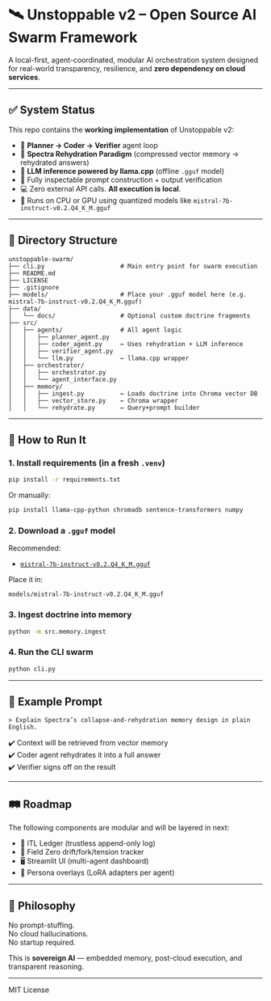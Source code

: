 # 🛰️ Unstoppable v2 – Open Source AI Swarm Framework

A local-first, agent-coordinated, modular AI orchestration system designed for real-world transparency, resilience, and **zero dependency on cloud services**.

---

## ✅ System Status

This repo contains the **working implementation** of Unstoppable v2:

- 🔁 **Planner → Coder → Verifier** agent loop
- 🧠 **Spectra Rehydration Paradigm** (compressed vector memory → rehydrated answers)
- 🧮 **LLM inference powered by llama.cpp** (offline `.gguf` model)
- 🧾 Fully inspectable prompt construction + output verification
- 💻 Zero external API calls. **All execution is local**.
- 🔧 Runs on CPU or GPU using quantized models like `mistral-7b-instruct-v0.2.Q4_K_M.gguf`

---

## 📂 Directory Structure

```
unstoppable-swarm/
├── cli.py                     # Main entry point for swarm execution
├── README.md
├── LICENSE
├── .gitignore
├── models/                    # Place your .gguf model here (e.g. mistral-7b-instruct-v0.2.Q4_K_M.gguf)
├── data/
│   └── docs/                  # Optional custom doctrine fragments
├── src/
│   ├── agents/                # All agent logic
│   │   ├── planner_agent.py
│   │   ├── coder_agent.py     ← Uses rehydration + LLM inference
│   │   ├── verifier_agent.py
│   │   └── llm.py             ← llama.cpp wrapper
│   ├── orchestrator/
│   │   ├── orchestrator.py
│   │   └── agent_interface.py
│   ├── memory/
│   │   ├── ingest.py          ← Loads doctrine into Chroma vector DB
│   │   ├── vector_store.py    ← Chroma wrapper
│   │   └── rehydrate.py       ← Query+prompt builder
```

---

## 🚀 How to Run It

### 1. Install requirements (in a fresh `.venv`)
```bash
pip install -r requirements.txt
```

Or manually:
```bash
pip install llama-cpp-python chromadb sentence-transformers numpy
```

### 2. Download a `.gguf` model
Recommended:
- [`mistral-7b-instruct-v0.2.Q4_K_M.gguf`](https://huggingface.co/TheBloke/Mistral-7B-Instruct-v0.2-GGUF)

Place it in:
```
models/mistral-7b-instruct-v0.2.Q4_K_M.gguf
```

### 3. Ingest doctrine into memory
```bash
python -m src.memory.ingest
```

### 4. Run the CLI swarm
```bash
python cli.py
```

---

## 🧠 Example Prompt

```text
> Explain Spectra’s collapse-and-rehydration memory design in plain English.
```

✔️ Context will be retrieved from vector memory  
✔️ Coder agent rehydrates it into a full answer  
✔️ Verifier signs off on the result  

---

## 🛤️ Roadmap

The following components are modular and will be layered in next:

- 🧾 ITL Ledger (trustless append-only log)
- 🧠 Field Zero drift/fork/tension tracker
- 🖥️ Streamlit UI (multi-agent dashboard)
- 🧩 Persona overlays (LoRA adapters per agent)

---

## 🧭 Philosophy

No prompt-stuffing.  
No cloud hallucinations.  
No startup required.

This is **sovereign AI** — embedded memory, post-cloud execution, and transparent reasoning.

---

MIT License
